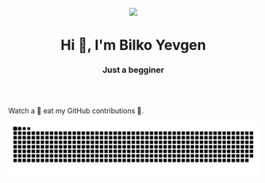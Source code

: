 
<p align="center">
  <img width="45%" height="auto" src="https://user-images.githubusercontent.com/72156168/130989446-dffc4c7e-3b3d-4177-a877-6c90e9d6e292.png" />
  </p>
<h1 align="center">Hi 👋, I'm Bilko Yevgen</h1>
<h3 align="center">Just a begginer</h3>

<br>
<br>


Watch a 🐍 eat my GitHub contributions 🍏.

![GitHubContributionsSnake](https://github.com/BilkoYevgen/BilkoYevgen/blob/GitHubContributionsSnakeImage/github-contribution-grid-snake.svg)
